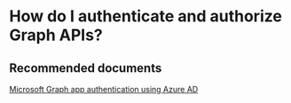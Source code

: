 <properties
	pageTitle="How do I authenticate and authorize Graph APIs"
	description="How do I authenticate and authorize Graph APIs"
	service="microsoft.aad"
	resource=""
	authors="PatAltimore"
	displayOrder=""
	selfHelpType="generic"
	supportTopicIds="32134055"
	resourceTags=""
	productPesIds="14785"
	cloudEnvironments="public"
/>

# How do I authenticate and authorize Graph APIs?

## **Recommended documents**
[Microsoft Graph app authentication using Azure AD](https://developer.microsoft.com/en-us/graph/docs/authorization/app_authorization)